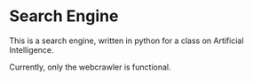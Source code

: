 # Search Engine
This is a search engine, written in python for a class on Artificial Intelligence.

Currently, only the webcrawler is functional.

